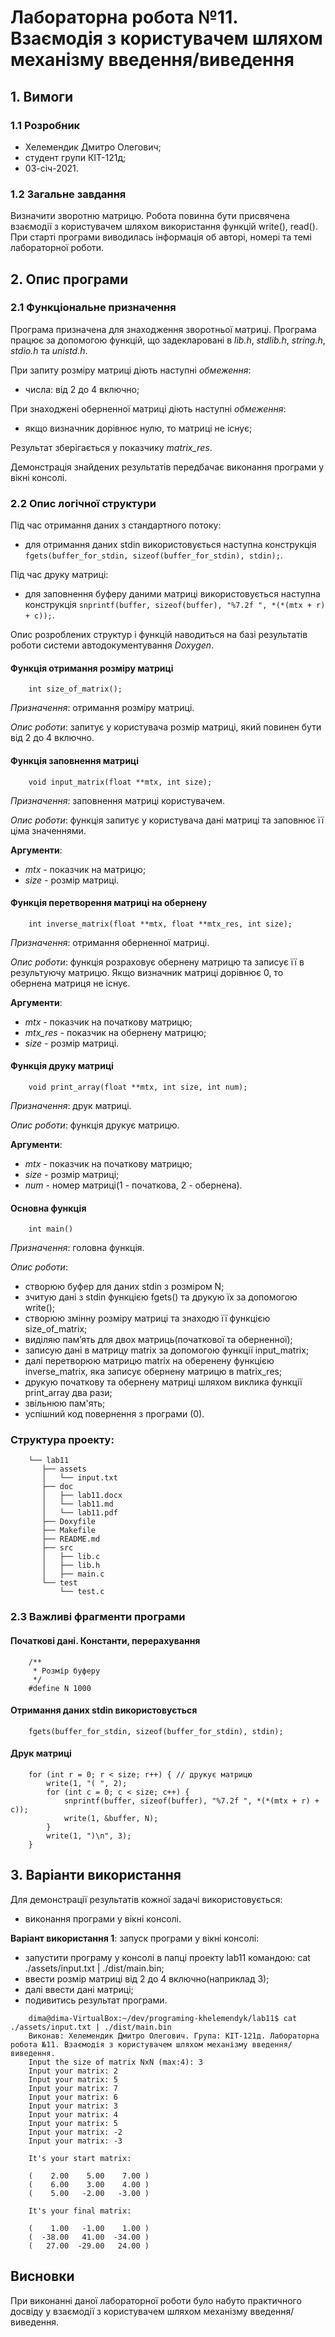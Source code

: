 # Лабораторна робота №11. Взаємодія з користувачем шляхом механізму введення/виведення

## 1. Вимоги

### 1.1 Розробник

* Хелемендик Дмитро Олегович;
* студент групи КІТ-121д;
* 03-січ-2021.

### 1.2 Загальне завдання

Визначити зворотню матрицю. Робота повинна бути присвячена взаємодії з користувачем шляхом використання функцій write(), read(). При старті програми виводилась інформація об авторі, номері та темі лабораторної роботи.

## 2. Опис програми

### 2.1 Функціональне призначення

Програма призначена для знаходження зворотньої матриці. Програма працює за допомогою функцій, що задекларовані в *lib.h*, *stdlib.h*, *string.h*, *stdio.h* та *unistd.h*.

При запиту розміру матриці діють наступні *обмеження*:
- числа: від 2 до 4 включно;

При знаходжені оберненної матриці діють наступні *обмеження*:
- якщо визначник дорівнює нулю, то матриці не існує;

Результат зберігається у показчику *matrix_res*.

Демонстрація знайдених результатів передбачає виконання програми у вікні консолі.

### 2.2 Опис логічної структури

Під час отримання даних з стандартного потоку:

- для отримання даних stdin використовується наступна конструкція `fgets(buffer_for_stdin, sizeof(buffer_for_stdin), stdin);`.

Під час друку матриці:

- для заповнення буферу даними матриці використовується наступна конструкція `snprintf(buffer, sizeof(buffer), "%7.2f ", *(*(mtx + r) + c));`.

Опис розроблених структур і функцій наводиться на базі результатів роботи системи автодокументування *Doxygen*.

#### Функція отримання розміру матриці

```
	int size_of_matrix();
```

*Призначення*: отримання розміру матриці.

*Опис роботи*: запитує у користувача розмір матриці, який повинен бути від 2 до 4 включно.

#### Функція заповнення матриці

```
	void input_matrix(float **mtx, int size);
```

*Призначення*: заповнення матриці користувачем.

*Опис роботи*: функція запитує у користувача дані матриці та заповнює її ціма значеннями.

**Аргументи**:

- *mtx* - показчик на матрицю;
- *size* - розмір матриці. 

#### Функція перетворення матриці на обернену

```
	int inverse_matrix(float **mtx, float **mtx_res, int size);
```

*Призначення*: отримання оберненної матриці.

*Опис роботи*: функція розраховує обернену матрицю та записує її в результуючу матрицю. Якщо визначник матриці дорівнює 0, то обернена матриця не існує.

**Аргументи**:

- *mtx* - показчик на початкову матрицю;
- *mtx_res* - показчик на обернену матрицю;
- *size* - розмір матриці. 

#### Функція друку матриці

```
	void print_array(float **mtx, int size, int num);
```

*Призначення*: друк матриці.

*Опис роботи*: функція друкує матрицю.

**Аргументи**:

- *mtx* - показчик на початкову матрицю;
- *size* - розмір матриці;
- *num* - номер матриці(1 - початкова, 2 - обернена).

#### Основна функція

```
	int main() 
```

*Призначення*: головна функція.

*Опис роботи*: 

 - створюю буфер для даних stdin з розміром N;
 - зчитую дані з stdin функцією fgets() та друкую їх за допомогою write();
 - створюю змінну розміру матриці та знаходю її функцією size_of_matrix;
 - виділяю памʼять для двох матриць(початкової та оберненної); 
 - записую дані в матрицу matrix за допомогою функції input_matrix;
 - далі перетворюю матрицю matrix на оберенену функцією inverse_matrix, яка записує обернену матрицю в matrix_res; 
 - друкую початкову та обернену матриці шляхом виклика функції print_array два рази;
 - звільнюю пам'ять;
 - успішний код повернення з програми (0).

### Структура проекту:

```
	└── lab11
	   ├── assets
	   │   └── input.txt
	   ├── doc
	   │   ├── lab11.docx
	   │   └── lab11.md
	   │   └── lab11.pdf
	   ├── Doxyfile
	   ├── Makefile
	   ├── README.md
	   ├── src
	   │   ├── lib.c
	   │   ├── lib.h
	   │   ├── main.c
	   └── test
	       └── test.c
```

### 2.3 Важливі фрагменти програми

#### Початкові дані. Константи, перерахування

```
	/**
	 * Розмір буферу
	 */
	#define N 1000
```

#### Отримання даних stdin використовується

```
	fgets(buffer_for_stdin, sizeof(buffer_for_stdin), stdin);
```

#### Друк матриці

```
	for (int r = 0; r < size; r++) { // друкує матрицю
		write(1, "( ", 2);
		for (int c = 0; c < size; c++) {
			snprintf(buffer, sizeof(buffer), "%7.2f ", *(*(mtx + r) + c));
			write(1, &buffer, N);
		}
		write(1, ")\n", 3);
	}
```

## 3. Варіанти використання

Для демонстрації результатів кожної задачі використовується:

- виконання програми у вікні консолі.

**Варіант використання 1**: запуск програми у вікні консолі:

- запустити програму у консолі в папці проекту lab11 командою: cat ./assets/input.txt | ./dist/main.bin;
- ввести розмір матриці від 2 до 4 включно(наприклад 3);
- далі ввести дані матриці;
- подивитись результат програми.

```
	dima@dima-VirtualBox:~/dev/programing-khelemendyk/lab11$ cat ./assets/input.txt | ./dist/main.bin
	Виконав: Хелемендик Дмитро Олегович. Група: КІТ-121д. Лабораторна робота №11. Взаємодія з користувачем шляхом механізму введення/виведення.
	Input the size of matrix NxN (max:4): 3
	Input your matrix: 2
	Input your matrix: 5
	Input your matrix: 7
	Input your matrix: 6
	Input your matrix: 3
	Input your matrix: 4
	Input your matrix: 5
	Input your matrix: -2
	Input your matrix: -3

	It's your start matrix:

	(    2.00    5.00    7.00 )
	(    6.00    3.00    4.00 )
	(    5.00   -2.00   -3.00 )

	It's your final matrix:

	(    1.00   -1.00    1.00 )
	(  -38.00   41.00  -34.00 )
	(   27.00  -29.00   24.00 )
```

## Висновки

При виконанні даної лабораторної роботи було набуто практичного досвіду у взаємодії з користувачем шляхом механізму введення/виведення.
